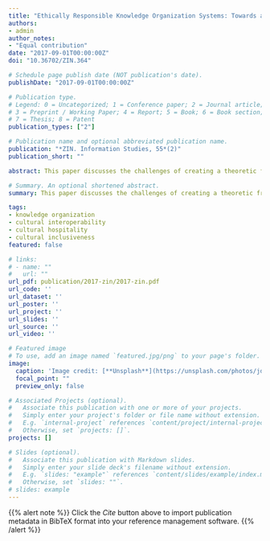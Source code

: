 ```yaml
---
title: "Ethically Responsible Knowledge Organization Systems: Towards an Intercultural User Interface"
authors:
- admin
author_notes:
- "Equal contribution"
date: "2017-09-01T00:00:00Z"
doi: "10.36702/ZIN.364"

# Schedule page publish date (NOT publication's date).
publishDate: "2017-09-01T00:00:00Z"

# Publication type.
# Legend: 0 = Uncategorized; 1 = Conference paper; 2 = Journal article;
# 3 = Preprint / Working Paper; 4 = Report; 5 = Book; 6 = Book section;
# 7 = Thesis; 8 = Patent
publication_types: ["2"]

# Publication name and optional abbreviated publication name.
publication: "*ZIN. Information Studies, 55*(2)"
publication_short: ""

abstract: This paper discusses the challenges of creating a theoretic framework within the context of an intercultural and ethically responsible knowledge organization system (KOS). First, the paper explores ethical and societal concerns linked to the development of KOS. Second, it illustrates a way to tackle this ethical factor by proposing an applicable architecture for intercultural interfaces which respects cultural diversity on a global scale. The author emphasizes the importance of opening up the notion of cultural inclusiveness, to weigh not only linguistic diversity but also other cultural and social aspects, such as geography, religious affiliations, tradition, historical elements, ethnic. This kind of approach should be attentive to intersectionality and cultural interoperability.

# Summary. An optional shortened abstract.
summary: This paper discusses the challenges of creating a theoretic framework within the context of an intercultural and ethically responsible knowledge organization system (KOS).

tags:
- knowledge organization
- cultural interoperability
- cultural hospitality
- cultural inclusiveness
featured: false

# links:
# - name: ""
#   url: ""
url_pdf: publication/2017-zin/2017-zin.pdf
url_code: ''
url_dataset: ''
url_poster: ''
url_project: ''
url_slides: ''
url_source: ''
url_video: ''

# Featured image
# To use, add an image named `featured.jpg/png` to your page's folder. 
image:
  caption: 'Image credit: [**Unsplash**](https://unsplash.com/photos/jdD8gXaTZsc)'
  focal_point: ""
  preview_only: false

# Associated Projects (optional).
#   Associate this publication with one or more of your projects.
#   Simply enter your project's folder or file name without extension.
#   E.g. `internal-project` references `content/project/internal-project/index.md`.
#   Otherwise, set `projects: []`.
projects: []

# Slides (optional).
#   Associate this publication with Markdown slides.
#   Simply enter your slide deck's filename without extension.
#   E.g. `slides: "example"` references `content/slides/example/index.md`.
#   Otherwise, set `slides: ""`.
# slides: example
---
```


{{% alert note %}}
Click the *Cite* button above to import publication metadata in BibTeX format into your reference management software. 
{{% /alert %}}
